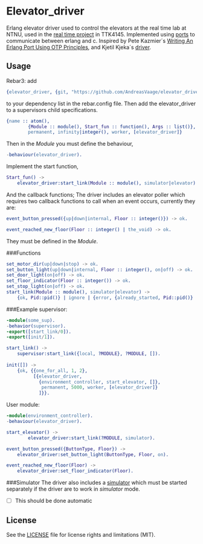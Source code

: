 # Elevator_driver

Erlang elevator driver used to control the elevators at the real time lab at NTNU, used in the [real time project](https://github.com/TTK4145/Project) in TTK4145. Implemented using [ports](http://erlang.org/doc/tutorial/c_port.html) to communicate between erlang and c. Inspired by Pete Kazmier´s [Writing An Erlang Port Using OTP Principles](http://www2.erlangcentral.org/wiki/?title=Writing_an_Erlang_Port_using_OTP_Principles), and Kjetil Kjeka´s [driver](https://github.com/kjetilkjeka/Real-time-elevator/blob/master). 

## Usage
Rebar3: add 

```erlang
{elevator_driver, {git, "https://github.com/AndreasVaage/elevator_driver", {branch, "master"}}} 
```

to your dependency list in the rebar.config file. Then add the elevator_driver to a supervisors child specifications.

```erlang
{name :: atom(),
        {Module :: module(), Start_fun :: function(), Args :: list()},
        permanent, infinity|integer(), worker, [elevator_driver]}
```
Then in the *Module* you must define the behaviour,

```erlang
-behaviour(elevator_driver).
```
Implement the start function,

```erlang
Start_fun() ->
	elevator_driver:start_link(Module :: module(), simulator|elevator).
```
And the callback functions;
The driver includes an elevator poller which requires two callback functions to call when an event occurs, currently they are:

```erlang
event_button_pressed({up|down|internal, Floor :: integer()}) -> ok.
```

```erlang
event_reached_new_floor(Floor :: integer() | the_void) -> ok.
```
They must be defined in the *Module*.

###Functions

```erlang
set_motor_dir(up|down|stop) -> ok.
set_button_light(up|down|internal, Floor :: integer(), on|off) -> ok.
set_door_light(on|off) -> ok.
set_floor_indicator(Floor :: integer()) -> ok.
set_stop_light(on|off) -> ok.
start_link(Module :: module(), simulator|elevator) -> 
    {ok, Pid::pid()} | ignore | {error, {already_started, Pid::pid()} | term()}.
```

###Example
supervisor:

```erlang 
-module(some_sup).
-behavior(supervisor).
-export([start_link/0]).
-export([init/1]).

start_link() ->
    supervisor:start_link({local, ?MODULE}, ?MODULE, []).
 
init([]) ->
    {ok, {{one_for_all, 1, 2},
          [{elevator_driver,
        	{environment_controller, start_elevator, []},
       		 permanent, 5000, worker, [elevator_driver]}
            ]}}.
```

User module:

```erlang
-module(environment_controller).
-behaviour(elevator_driver).

start_elevator() ->
        elevator_driver:start_link(?MODULE, simulator).

event_button_pressed({ButtonType, Floor}) ->
	elevator_driver:set_button_light(ButtonType, Floor, on).

event_reached_new_floor(Floor) -> 
	elevator_driver:set_floor_indicator(Floor).
```

###Simulator
The driver also includes a [simulator](https://github.com/TTK4145/Project/tree/master/simulator) which must be started separately if the driver are to work in _simulator_ mode. 

- [ ] This should be done automatic

## License

See the [LICENSE](LICENSE.md) file for license rights and limitations (MIT).
	